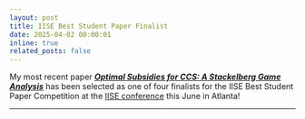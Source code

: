 ```yaml
---
layout: post
title: IISE Best Student Paper Finalist
date: 2025-04-02 00:00:01
inline: true
related_posts: false
---
```


My most recent paper  [***Optimal Subsidies for CCS: A Stackelberg Game Analysis***](https://papers.ssrn.com/sol3/papers.cfm?abstract_id=5168632) has been selected as one of four finalists for the IISE Best Student Paper Competition at the [IISE conference](https://www.iise.org/Annual/conference) this June in Atlanta! 

---